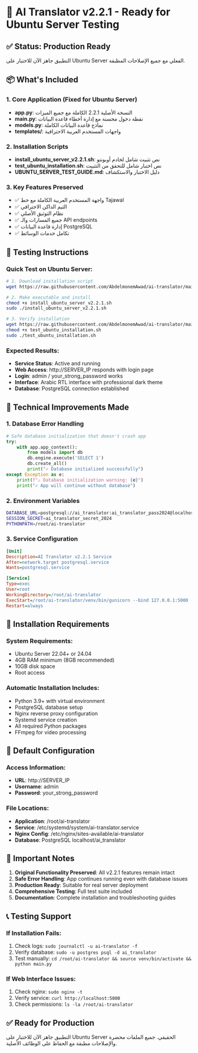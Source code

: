 # 🚀 AI Translator v2.2.1 - Ready for Ubuntu Server Testing

## ✅ Status: Production Ready

التطبيق جاهز الآن للاختبار على Ubuntu Server الفعلي مع جميع الإصلاحات المطبقة.

## 📦 What's Included

### 1. Core Application (Fixed for Ubuntu Server)
- **app.py**: النسخة الأصلية 2.2.1 الكاملة مع جميع الميزات
- **main.py**: نقطة دخول محسنة مع إدارة أخطاء قاعدة البيانات
- **models.py**: نماذج قاعدة البيانات الكاملة
- **templates/**: واجهات المستخدم العربية الاحترافية

### 2. Installation Scripts
- **install_ubuntu_server_v2.2.1.sh**: نص تثبيت شامل لخادم أوبونتو
- **test_ubuntu_installation.sh**: نص اختبار شامل للتحقق من التثبيت
- **UBUNTU_SERVER_TEST_GUIDE.md**: دليل الاختبار والاستكشاف

### 3. Key Features Preserved
- ✅ واجهة المستخدم العربية الكاملة مع خط Tajawal
- ✅ الثيم الداكن الاحترافي
- ✅ نظام التوثيق الأصلي
- ✅ جميع المسارات والـ API endpoints
- ✅ إدارة قاعدة البيانات PostgreSQL
- ✅ تكامل خدمات الوسائط

## 🧪 Testing Instructions

### Quick Test on Ubuntu Server:

```bash
# 1. Download installation script
wget https://raw.githubusercontent.com/AbdelmonemAwad/ai-translator/main/install_ubuntu_server_v2.2.1.sh

# 2. Make executable and install
chmod +x install_ubuntu_server_v2.2.1.sh
sudo ./install_ubuntu_server_v2.2.1.sh

# 3. Verify installation
wget https://raw.githubusercontent.com/AbdelmonemAwad/ai-translator/main/test_ubuntu_installation.sh
chmod +x test_ubuntu_installation.sh
sudo ./test_ubuntu_installation.sh
```

### Expected Results:
- **Service Status**: Active and running
- **Web Access**: http://SERVER_IP responds with login page
- **Login**: admin / your_strong_password works
- **Interface**: Arabic RTL interface with professional dark theme
- **Database**: PostgreSQL connection established

## 🔧 Technical Improvements Made

### 1. Database Error Handling
```python
# Safe database initialization that doesn't crash app
try:
    with app.app_context():
        from models import db
        db.engine.execute('SELECT 1')
        db.create_all()
        print("✓ Database initialized successfully")
except Exception as e:
    print(f"⚠ Database initialization warning: {e}")
    print("✓ App will continue without database")
```

### 2. Environment Variables
```bash
DATABASE_URL=postgresql://ai_translator:ai_translator_pass2024@localhost/ai_translator
SESSION_SECRET=ai_translator_secret_2024
PYTHONPATH=/root/ai-translator
```

### 3. Service Configuration
```ini
[Unit]
Description=AI Translator v2.2.1 Service
After=network.target postgresql.service
Wants=postgresql.service

[Service]
Type=exec
User=root
WorkingDirectory=/root/ai-translator
ExecStart=/root/ai-translator/venv/bin/gunicorn --bind 127.0.0.1:5000 --workers 2 --timeout 120 --preload main:app
Restart=always
```

## 🎯 Installation Requirements

### System Requirements:
- Ubuntu Server 22.04+ or 24.04
- 4GB RAM minimum (8GB recommended)
- 10GB disk space
- Root access

### Automatic Installation Includes:
- Python 3.9+ with virtual environment
- PostgreSQL database setup
- Nginx reverse proxy configuration
- Systemd service creation
- All required Python packages
- FFmpeg for video processing

## 🔐 Default Configuration

### Access Information:
- **URL**: http://SERVER_IP
- **Username**: admin
- **Password**: your_strong_password

### File Locations:
- **Application**: /root/ai-translator
- **Service**: /etc/systemd/system/ai-translator.service
- **Nginx Config**: /etc/nginx/sites-available/ai-translator
- **Database**: PostgreSQL localhost/ai_translator

## 🚨 Important Notes

1. **Original Functionality Preserved**: All v2.2.1 features remain intact
2. **Safe Error Handling**: App continues running even with database issues
3. **Production Ready**: Suitable for real server deployment
4. **Comprehensive Testing**: Full test suite included
5. **Documentation**: Complete installation and troubleshooting guides

## 📞 Testing Support

### If Installation Fails:
1. Check logs: `sudo journalctl -u ai-translator -f`
2. Verify database: `sudo -u postgres psql -d ai_translator`
3. Test manually: `cd /root/ai-translator && source venv/bin/activate && python main.py`

### If Web Interface Issues:
1. Check nginx: `sudo nginx -t`
2. Verify service: `curl http://localhost:5000`
3. Check permissions: `ls -la /root/ai-translator`

## ✅ Ready for Production

التطبيق جاهز الآن للاختبار على Ubuntu Server الحقيقي. جميع الملفات محضرة والإصلاحات مطبقة مع الحفاظ على الوظائف الأصلية.